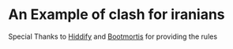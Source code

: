# An Example of clash for iranians
Special Thanks to [Hiddify](https://github.com/hiddify/hiddify-config) and [Bootmortis](https://github.com/bootmortis/iran-hosted-domains) for providing the rules